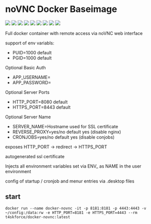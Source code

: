 # noVNC Docker Baseimage

[![](https://images.microbadger.com/badges/image/t4skforce/docker-novnc.svg)](http://microbadger.com/images/t4skforce/docker-novnc "Get your own image badge on microbadger.com") [![](https://img.shields.io/docker/cloud/automated/t4skforce/docker-novnc)](https://cloud.docker.com/repository/docker/t4skforce/docker-novnc) [![](https://images.microbadger.com/badges/version/t4skforce/docker-novnc.svg)](http://microbadger.com/images/t4skforce/docker-novnc "Get your own version badge on microbadger.com") [![](https://img.shields.io/docker/pulls/t4skforce/docker-novnc.svg)](https://cloud.docker.com/repository/docker/t4skforce/docker-novnc) [![](https://img.shields.io/docker/stars/t4skforce/docker-novnc.svg)](https://cloud.docker.com/repository/docker/t4skforce/docker-novnc) [![](https://img.shields.io/github/last-commit/t4skforce/docker-novnc.svg)](https://github.com/t4skforce/docker-novnc) [![](https://img.shields.io/maintenance/yes/2023.svg)](https://github.com/t4skforce/docker-novnc) [![](https://img.shields.io/github/issues-raw/t4skforce/docker-novnc.svg)](https://github.com/t4skforce/docker-novnc/issues) [![](https://img.shields.io/github/issues-pr-raw/t4skforce/docker-novnc.svg)](https://github.com/t4skforce/docker-novnc/pulls)

Full docker container with remote access via noVNC web interface

support of env variabls:
- PUID=1000 default
- PGID=1000 default

Optional Basic Auth
- APP_USERNAME=
- APP_PASSWORD=

Optional Server Ports
- HTTP_PORT=8080 default
- HTTPS_PORT=8443 default

Optional Server Name
- SERVER_NAME=Hostname used for SSL certificate
- REVERSE_PROXY=yes/no default yes (disable nginx)
- CRONJOBS=yes/no default yes (disable conjobs)

exposes HTTP_PORT -> redirect -> HTTPS_PORT

autogenerated ssl certificate

Injects all environment variables set via
ENV_<NAME> as NAME in the user environment

config of startup / cronjob and menur entries via <name>.desktop files

## start
```
docker run --name docker-novnc -it -p 8181:8181 -p 4443:4443 -v ~/config:/data:rw -e HTTP_PORT=8181 -e HTTPS_PORT=4443 --rm t4skforce/docker-novnc:latest
```
